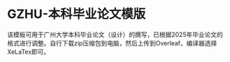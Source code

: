 # GZHU-本科毕业论文模版
该模板可用于广州大学本科毕业论文（设计）的撰写，已根据2025年毕业论文的格式进行调整。自行下载zip压缩包到电脑，然后上传到Overleaf，编译器选择XeLaTex即可。
